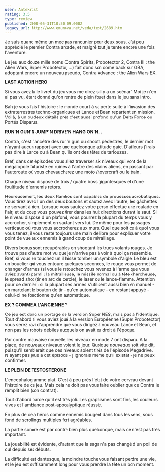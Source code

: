 ```yaml
---
user: Antekrist
rating: 3.5
type: review
published: 2008-05-31T10:50:09.000Z
legacy_url: http://www.emunova.net/veda/test/2689.htm
---
```

Je suis quand même un mec pas rancunier pour deux sous. J'ai peu apprécié le premier Contra arcade, et malgré tout je tente encore une fois l'aventure.  

Le jeu aux douze mille noms (Contra Spirits, Probotector 2, Contra III : the Alien Wars, Super Probotector, ...) fait donc son come back sur GBA, adoptant encore un nouveau pseudo, Contra Advance : the Alien Wars EX.  

  

**LAST ACTION HERO**  

Si vous avez lu le livret du jeu vous me direz s'il y a un scénar'. Moi je n'en ai pas vu, étant donné qu'on rentre de plein fouet dans le jeu sans intro.  

Bah je vous fais l'histoire : le monde court à sa perte suite à l'invasion des extraterrestres techno-organiques et Lance et Bean repartent en mission. Voilà, à un ou deux détails près c'est aussi profond qu'un Delta Force ou Portés Disparus.  

  

**RUN'N GUN'N JUMP'N DRIVE'N HANG ON'N...**  

Contra, c'est l'ancêtre des run'n gun ou shoots pédestres, le dernier mot n'ayant aucun rapport avec une quelconque attitude gaie. D'ailleurs j'irais pas dire à Lance ou à Bean qu'ils ont des têtes de tarlouzes.  

Bref, dans cet épisodes vous allez traverser six niveaux qui vont de la mégalopole futuriste en ruines à l'antre des vilains aliens, en passant par l'autoroute où vous chevaucherez une moto /hovercraft ou le train.  

Chaque niveau dispose de trois / quatre boss gigantesques et d'une foultitude d'ennemis retors.  

Heureusement, les deux Rambos sont capables de prouesses acrobatiques. Vous tirez avec l'un des deux boutons et sautez avec l'autre, les gâchettes ne servant à rien. Lorsque vous sautez votre perso effectue une roulade en l'air, et du coup vous pouvez tirer dans les huit directions durant le saut. Si le niveau dispose d'un plafond, vous pourrez la plupart du temps vous y accrocher, simplement en sautant vers lui. De même pour les passages verticaux où vous vous accrocherez aux murs. Quel que soit ce à quoi vous vous tenez, il vous reste toujours une main de libre pour expliquer votre point de vue aux ennemis à grand coup de mitraillage.  

Divers bonus sont récupérables en shootant les trucs volants rouges. Je trouve pas d'autre mot vu que je n'arrive pas à voir à quoi ça ressemble. Bref, si vous en touchez un il laisse tomber un symbole d'aigle. Le bleu est un bouclier qui vous entoure quelques secondes, le rouge vous permet de changer d'armes (si vous le retouchez vous revenez à l'arme que vous aviez avant) parmi : la mitrailleuse, le missile normal ou à tête chercheuse, le spread shot (tir en arc de cercle), le laser ou le lance-flamme. Attention pour ce dernier : si la plupart des armes s'utilisent aussi bien en manuel - en martelant le bouton de tir - qu'en automatique - en restant appuyé - celui-ci ne fonctionne qu'en automatique.  

  

**EX ? COMME A L'ANCIENNE ?**  

Ce jeu est donc un portage de la version Super NES, mais pas à l'identique. Tout d'abord si vous aviez joué à la version Européenne (Super Probotector) vous serez ravi d'apprendre que vous dirigez à nouveau Lance et Bean, et non pas les robots débiles auxquels on avait eu droit à l'époque.  

Par contre mauvaise nouvelle, les niveaux en mode 7 ont disparu. A la place, de nouveaux niveaux voient le jour. Quoique _nouveaux_ soit vite dit, puisqu'il semblerait que ces niveaux soient tirés de l'épisode Megadrive. N'ayant pas joué à cet épisode - j'ignorais même qu'il existât - je ne peux confirmer.  

  

**LE PLEIN DE TESTOSTERONE**  

L'encephalogramme plat. C'est à peu près l'état de votre cerveau devant l'histoire de ce jeu. Mais cela ne doit pas vous faire oublier que ce Contra le remplit bien (son contrat).  

Tout d'abord parce qu'il est très joli. Les graphismes sont fins, les couleurs vives et l'ambiance post-apocalyptique réussie.  

En plus de cela héros comme ennemis bougent dans tous les sens, sous fond de scrollings multiples fort agréables.  

La partie sonore est par contre bien plus quelconque, mais ce n'est pas très important.  

La jouabilité est évidente, d'autant que la saga n'a pas changé d'un poil de cul depuis ses débuts.  

La difficulté est dantesque, la moindre touche vous faisant perdre une vie, et le jeu est suffisamment long pour vous prendre la tête un bon moment.